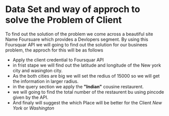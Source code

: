# Data Set and way of approch to solve the Problem of Client

To find out the solution of the problem we come across a beautiful site Name Foursuare which provides a Devlopers segment.
By using this Foursquar API we will going to find out the solution for our businees problem, the approch for this will be 
as follows 
- Apply the client credential to Foursquar API
- in frist stape we will find out the latitude and longitude of the New york city and wasington city.
- As the both cities are big we will set the redius of 15000 so we will get the information in larger radius.
- in the query section we apply the **"Indian"** cousine restaurent.
- we will going to find the total number of the restaurent bu using pincode given by the API.
- And finaly will suggest the which Place will be better for the Client *New York* or *Washington*
